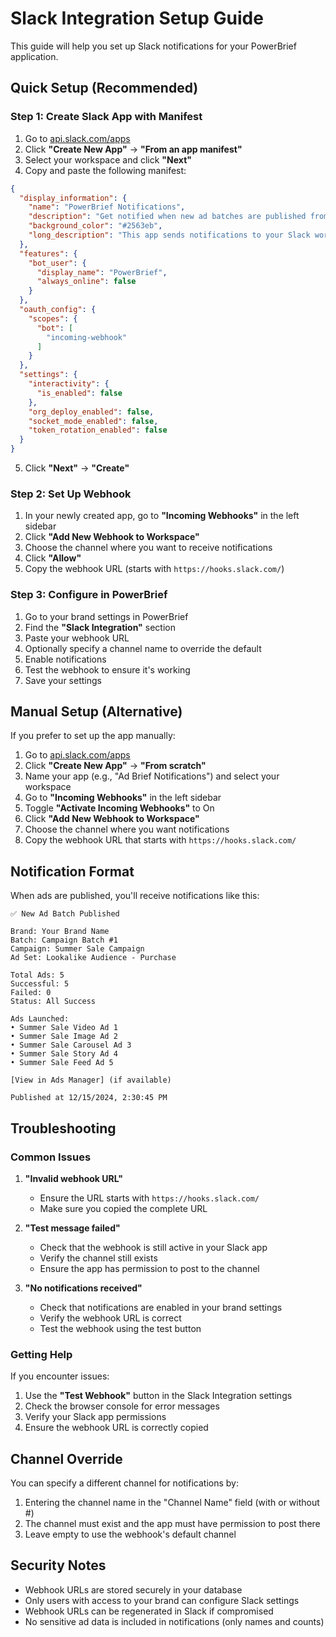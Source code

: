 # Slack Integration Setup Guide

This guide will help you set up Slack notifications for your PowerBrief application.

## Quick Setup (Recommended)

### Step 1: Create Slack App with Manifest

1. Go to [api.slack.com/apps](https://api.slack.com/apps)
2. Click **"Create New App"** → **"From an app manifest"**
3. Select your workspace and click **"Next"**
4. Copy and paste the following manifest:

```json
{
  "display_information": {
    "name": "PowerBrief Notifications",
    "description": "Get notified when new ad batches are published from PowerBrief",
    "background_color": "#2563eb",
    "long_description": "This app sends notifications to your Slack workspace when new ad batches are published through PowerBrief. Stay updated on your advertising campaigns and ad launches in real-time."
  },
  "features": {
    "bot_user": {
      "display_name": "PowerBrief",
      "always_online": false
    }
  },
  "oauth_config": {
    "scopes": {
      "bot": [
        "incoming-webhook"
      ]
    }
  },
  "settings": {
    "interactivity": {
      "is_enabled": false
    },
    "org_deploy_enabled": false,
    "socket_mode_enabled": false,
    "token_rotation_enabled": false
  }
}
```

5. Click **"Next"** → **"Create"**

### Step 2: Set Up Webhook

1. In your newly created app, go to **"Incoming Webhooks"** in the left sidebar
2. Click **"Add New Webhook to Workspace"**
3. Choose the channel where you want to receive notifications
4. Click **"Allow"**
5. Copy the webhook URL (starts with `https://hooks.slack.com/`)

### Step 3: Configure in PowerBrief

1. Go to your brand settings in PowerBrief
2. Find the **"Slack Integration"** section
3. Paste your webhook URL
4. Optionally specify a channel name to override the default
5. Enable notifications
6. Test the webhook to ensure it's working
7. Save your settings

## Manual Setup (Alternative)

If you prefer to set up the app manually:

1. Go to [api.slack.com/apps](https://api.slack.com/apps)
2. Click **"Create New App"** → **"From scratch"**
3. Name your app (e.g., "Ad Brief Notifications") and select your workspace
4. Go to **"Incoming Webhooks"** in the left sidebar
5. Toggle **"Activate Incoming Webhooks"** to On
6. Click **"Add New Webhook to Workspace"**
7. Choose the channel where you want notifications
8. Copy the webhook URL that starts with `https://hooks.slack.com/`

## Notification Format

When ads are published, you'll receive notifications like this:

```
✅ New Ad Batch Published

Brand: Your Brand Name
Batch: Campaign Batch #1
Campaign: Summer Sale Campaign
Ad Set: Lookalike Audience - Purchase

Total Ads: 5
Successful: 5
Failed: 0
Status: All Success

Ads Launched:
• Summer Sale Video Ad 1
• Summer Sale Image Ad 2
• Summer Sale Carousel Ad 3
• Summer Sale Story Ad 4
• Summer Sale Feed Ad 5

[View in Ads Manager] (if available)

Published at 12/15/2024, 2:30:45 PM
```

## Troubleshooting

### Common Issues

1. **"Invalid webhook URL"**
   - Ensure the URL starts with `https://hooks.slack.com/`
   - Make sure you copied the complete URL

2. **"Test message failed"**
   - Check that the webhook is still active in your Slack app
   - Verify the channel still exists
   - Ensure the app has permission to post to the channel

3. **"No notifications received"**
   - Check that notifications are enabled in your brand settings
   - Verify the webhook URL is correct
   - Test the webhook using the test button

### Getting Help

If you encounter issues:

1. Use the **"Test Webhook"** button in the Slack Integration settings
2. Check the browser console for error messages
3. Verify your Slack app permissions
4. Ensure the webhook URL is correctly copied

## Channel Override

You can specify a different channel for notifications by:

1. Entering the channel name in the "Channel Name" field (with or without #)
2. The channel must exist and the app must have permission to post there
3. Leave empty to use the webhook's default channel

## Security Notes

- Webhook URLs are stored securely in your database
- Only users with access to your brand can configure Slack settings
- Webhook URLs can be regenerated in Slack if compromised
- No sensitive ad data is included in notifications (only names and counts) 